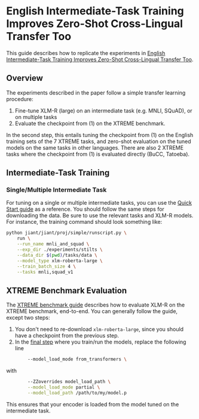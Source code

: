 # English Intermediate-Task Training Improves Zero-Shot Cross-Lingual Transfer Too

This guide describes how to replicate the experiments in [English Intermediate-Task Training Improves Zero-Shot Cross-Lingual Transfer Too](https://arxiv.org/abs/2005.13013).

## Overview

The experiments described in the paper follow a simple transfer learning procedure: 

1. Fine-tune XLM-R (large) on an intermediate task (e.g. MNLI, SQuAD), or on multiple tasks
2. Evaluate the checkpoint from (1) on the XTREME benchmark.

In the second step, this entails tuning the checkpoint from (1) on the English training sets of the 7 XTREME tasks, and zero-shot evaluation on the tuned models on the same tasks in other languages. There are also 2 XTREME tasks where the checkpoint from (1) is evaluated directly (BuCC, Tatoeba).

## Intermediate-Task Training

### Single/Multiple Intermediate Task

For tuning on a single or multiple intermediate tasks, you can use the [Quick Start guide](../tutorials/quick_start_main.md) as a reference. You should follow the same steps for downloading the data. Be sure to use the relevant tasks and XLM-R models. For instance, the training command should look something like:

```bash
python jiant/jiant/proj/simple/runscript.py \
    run \
    --run_name mnli_and_squad \
    --exp_dir ./experiments/stilts \
    --data_dir $(pwd)/tasks/data \
    --model_type xlm-roberta-large \
    --train_batch_size 4 \
    --tasks mnli,squad_v1
``` 

## XTREME Benchmark Evaluation

The [XTREME benchmark guide](../benchmarks/xtreme.md) describes how to evaluate XLM-R on the XTREME benchmark, end-to-end. You can generally follow the guide, except two steps:

1. You don't need to re-download `xlm-roberta-large`, since you should have a checkpoint from the previous step.
2. In the [final step](../benchmarks/xtreme.md#trainrun-models) where you train/run the models, replace the following line
```bash
        --model_load_mode from_transformers \
```
with
```bash
        --ZZoverrides model_load_path \
        --model_load_mode partial \
        --model_load_path /path/to/my/model.p
```

This ensures that your encoder is loaded from the model tuned on the intermediate task.
